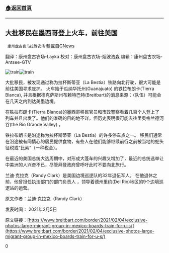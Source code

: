 ###  [:house:返回首頁](https://github.com/ourhimalayas/txt)
---

## 大批移民在墨西哥登上火车，前往美国
` 康州盘古喜马拉雅农场` [轉載自GNews](https://gnews.org/zh-hans/885724/)

翻译：康州盘古农场-Layka
校对：康州盘古农场-烟波浩淼
编辑：康州盘古农场-Antsee-GTV

![train]()![train](https://gnews.org/wp-content/uploads/2021/02/Screen-Shot-2021-02-07-at-10.08.34.png)

大批移民，被发现通过称为拉杯斯蒂亚（La Bestia）铁路向北行驶，很大可能是前往美国寻求庇护。 火车始于瓜纳华托州(Guanajuato) 的铁拉布朗卡(Tierra Blanca), 并且根据德克萨斯州布赖特巴特(Breitbart)的消息来源：（队伍）可能会在几天之内到达美墨边境。

在铁拉布朗卡(Tierra Blanca)的墨西哥移民官员和市政警察看着几百个人登上了列车并且出发了。他们的准确的目的地不详，但历史表明很可能去往里奥格兰德河谷(the Rio Grande Valley) 。

铁拉布朗卡是沿途称为拉杯斯蒂亚（La Bestia）的许多停车点之一。 移民们通常在沿途被有同情心的居民提供食物，有些人在他们能够继续前行之前被当地的蛇头征税或“比索”（一种税金）。

在最近的美国总统大选周期中，对形成大蓬车的兴趣又增加了，最近的总统选举让中美洲的人兴奋不已，尽管拜登政府曾呼吁此时不要向北旅行。

兰迪·克拉克（Randy Clark）是美国边境巡逻队的32年退伍军人。 在他退休之前，他曾担任执法部门的部门负责人 ，领导着德州里约(Del Rio)地区的9个边境巡逻站的运营。

原文作者：兰迪·克拉克（Randy Clark）

发表时间： 2021年2月5日

原文链接：[https://www.breitbart.com/border/2021/02/04/exclusive-photos-large-migrant-group-in-mexico-boards-train-for-u-s/](https://www.breitbart.com/border/2021/02/04/exclusive-photos-large-migrant-group-in-mexico-boards-train-for-u-s/)

0
